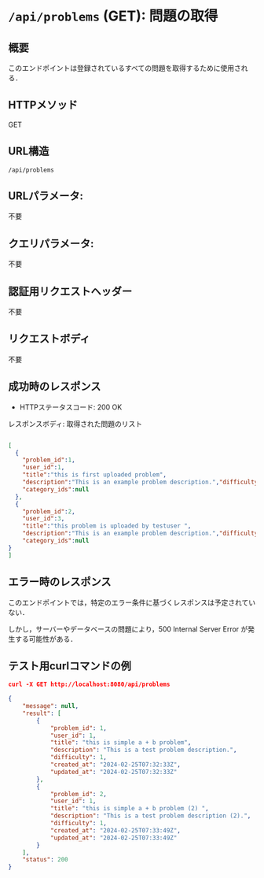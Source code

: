 # `/api/problems` (GET): 問題の取得

## 概要
このエンドポイントは登録されているすべての問題を取得するために使用される．

## HTTPメソッド
GET

## URL構造
`/api/problems`

## URLパラメータ:
不要

## クエリパラメータ:
不要

## 認証用リクエストヘッダー
不要

## リクエストボディ
不要

## 成功時のレスポンス
- HTTPステータスコード: 200 OK

レスポンスボディ: 取得された問題のリスト
```json

[
  {
    "problem_id":1,
    "user_id":1,
    "title":"this is first uploaded problem",
    "description":"This is an example problem description.","difficulty":1,"created_at":"2024-02-09T15:08:09Z","updated_at":"2024-02-09T15:08:09Z",
    "category_ids":null
  },
  {
    "problem_id":2,
    "user_id":3,
    "title":"this problem is uploaded by testuser ",
    "description":"This is an example problem description.","difficulty":5,"created_at":"2024-02-09T15:43:11Z","updated_at":"2024-02-09T15:43:11Z",
    "category_ids":null
}
]
```

## エラー時のレスポンス
このエンドポイントでは，特定のエラー条件に基づくレスポンスは予定されていない．

しかし，サーバーやデータベースの問題により，500 Internal Server Error が発生する可能性がある．

## テスト用curlコマンドの例 

```json
curl -X GET http://localhost:8080/api/problems

{
    "message": null,
    "result": [
        {
            "problem_id": 1,
            "user_id": 1,
            "title": "this is simple a + b problem",
            "description": "This is a test problem description.",
            "difficulty": 1,
            "created_at": "2024-02-25T07:32:33Z",
            "updated_at": "2024-02-25T07:32:33Z"
        },
        {
            "problem_id": 2,
            "user_id": 1,
            "title": "this is simple a + b problem (2) ",
            "description": "This is a test problem description (2).",
            "difficulty": 1,
            "created_at": "2024-02-25T07:33:49Z",
            "updated_at": "2024-02-25T07:33:49Z"
        }
    ],
    "status": 200
}
```